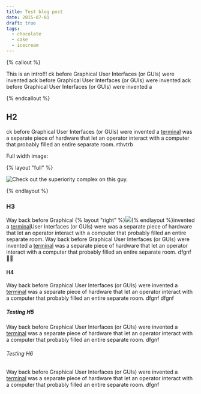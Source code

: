 ```yaml
---
title: Test blog post
date: 2015-07-01
draft: true
tags:
  - chocolate
  - cake
  - icecream
---
```


{% callout %}

This is an intro!!! ck before Graphical User Interfaces (or GUIs) were invented ack before Graphical User Interfaces (or GUIs) were invented ack before Graphical User Interfaces (or GUIs) were invented a

{% endcallout %}

## H2

ck before Graphical User Interfaces (or GUIs) were invented a [terminal](https://en.wikipedia.org/wiki/Computer_terminal) was a separate piece of hardware that let an operator interact with a computer that probably filled an entire separate room. rthvtrb

Full width image:

{% layout "full" %}

![Check out the superiority complex on this guy.](https://cdn-images-1.medium.com/max/2880/1*llscINoov8mOXmkcqayX4g.jpeg)

{% endlayout %}

### H3

Way back before Graphical {% layout "right" %}![](https://cdn-images-1.medium.com/max/2000/1*kHgrc8FpN1G04kH37_dnLw.jpeg){% endlayout %}invented a [terminal](https://en.wikipedia.org/wiki/Computer_terminal)User Interfaces (or GUIs) were was a separate piece of hardware that let an operator interact with a computer that probably filled an entire separate room. Way back before Graphical User Interfaces (or GUIs) were invented a [terminal](https://en.wikipedia.org/wiki/Computer_terminal) was a separate piece of hardware that let an operator interact with a computer that probably filled an entire separate room.
dfgnf 🏃‍♂️

#### H4

Way back before Graphical User Interfaces (or GUIs) were invented a [terminal](https://en.wikipedia.org/wiki/Computer_terminal) was a separate piece of hardware that let an operator interact with a computer that probably filled an entire separate room.
dfgnf
dfgnf

##### Testing H5

Way back before Graphical User Interfaces (or GUIs) were invented a [terminal](https://en.wikipedia.org/wiki/Computer_terminal) was a separate piece of hardware that let an operator interact with a computer that probably filled an entire separate room.
dfgnf

###### Testing H6

Way back before Graphical User Interfaces (or GUIs) were invented a [terminal](https://en.wikipedia.org/wiki/Computer_terminal) was a separate piece of hardware that let an operator interact with a computer that probably filled an entire separate room.
dfgnf

